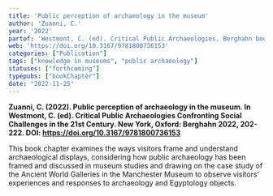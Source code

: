 ```yaml
---
title: 'Public perception of archaeology in the museum'
author: 'Zuanni, C.'
year: '2022'
partof: 'Westmont, C. (ed). Critical Public Archaeologies. Berghahn books, pp.202-222.'
web: 'https://doi.org/10.3167/9781800736153'
categories: ["Publication"]
tags: ["knowledge in museums", "public archaeology"]
statuses: ["forthcoming"]
typepubs: ["bookChapter"]
date: "2022-11-25"
---
```


**Zuanni, C. (2022). Public perception of archaeology in the museum. In Westmont, C. (ed). Critical Public Archaeologies Confronting Social Challenges in the 21st Century. New York, Oxford: Berghahn 2022, 202-222. DOI: https://doi.org/10.3167/9781800736153**

This book chapter examines the ways visitors frame and understand archaeological displays, considering how public archaeology has been framed and discussed in museum studies and drawing on the case study of the Ancient World Galleries in the Manchester Museum to observe visitors' experiences and responses to archaeology and Egyptology objects.